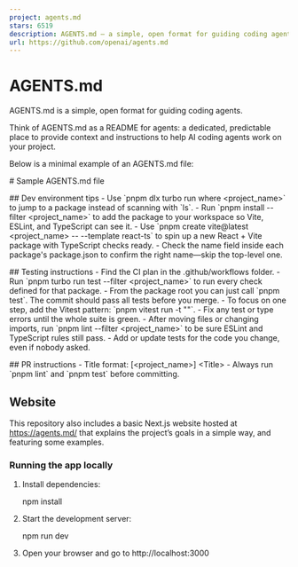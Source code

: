```yaml
---
project: agents.md
stars: 6519
description: AGENTS.md — a simple, open format for guiding coding agents
url: https://github.com/openai/agents.md
---
```


AGENTS.md
=========

AGENTS.md is a simple, open format for guiding coding agents.

Think of AGENTS.md as a README for agents: a dedicated, predictable place to provide context and instructions to help AI coding agents work on your project.

Below is a minimal example of an AGENTS.md file:

\# Sample AGENTS.md file

\## Dev environment tips
\- Use \`pnpm dlx turbo run where <project\_name>\` to jump to a package instead of scanning with \`ls\`.
\- Run \`pnpm install --filter <project\_name>\` to add the package to your workspace so Vite, ESLint, and TypeScript can see it.
\- Use \`pnpm create vite@latest <project\_name> -- --template react-ts\` to spin up a new React + Vite package with TypeScript checks ready.
\- Check the name field inside each package's package.json to confirm the right name—skip the top-level one.

\## Testing instructions
\- Find the CI plan in the .github/workflows folder.
\- Run \`pnpm turbo run test --filter <project\_name>\` to run every check defined for that package.
\- From the package root you can just call \`pnpm test\`. The commit should pass all tests before you merge.
\- To focus on one step, add the Vitest pattern: \`pnpm vitest run -t "<test name>"\`.
\- Fix any test or type errors until the whole suite is green.
\- After moving files or changing imports, run \`pnpm lint --filter <project\_name>\` to be sure ESLint and TypeScript rules still pass.
\- Add or update tests for the code you change, even if nobody asked.

\## PR instructions
\- Title format: \[<project\_name>\] <Title\>
\- Always run \`pnpm lint\` and \`pnpm test\` before committing.

Website
-------

This repository also includes a basic Next.js website hosted at https://agents.md/ that explains the project’s goals in a simple way, and featuring some examples.

### Running the app locally

1.  Install dependencies:
    
    npm install
    
2.  Start the development server:
    
    npm run dev
    
3.  Open your browser and go to http://localhost:3000
